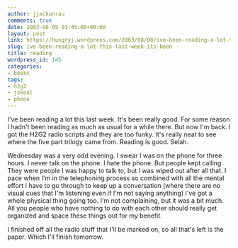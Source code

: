 ```yaml
---
author: jjackunrau
comments: true
date: 2003-08-09 01:45:00+00:00
layout: post
link: https://hungryj.wordpress.com/2003/08/08/ive-been-reading-a-lot-this-last-week-its-been/
slug: ive-been-reading-a-lot-this-last-week-its-been
title: reading
wordpress_id: 145
categories:
- books
tags:
- h2g2
- jskool
- phone
---
```


I've been reading a lot this last week.  It's been really good.  For some reason I hadn't been reading as much as usual for a while there.  But now I'm back.  I got the H2G2 radio scripts and they are too funky.  It's really neat to see where the five part trilogy came from.  Reading is good.  Selah.

Wednesday was a very odd evening.  I swear I was on the phone for three hours.  I never talk on the phone.  I hate the phone.  But people kept calling.  They were people I was happy to talk to, but I was wiped out after all that.  I pace when I'm in the telephoning process so combined with all the mental effort I have to go through to keep up a conversation (where there are no visual cues that I'm listening even if I'm not saying anything) I've got a whole physical thing going too.  I'm not complaining, but it was a bit much.  All you people who have nothing to do with each other should really get organized and space these things out for my benefit.

I finished off all the radio stuff that I'll be marked on, so all that's left is the paper.  Which I'll finish tomorrow.
